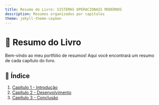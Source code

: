 ```yaml
---
title: Resumo do Livro: SISTEMAS OPERACIONAIS MODERNOS
description: Resumos organizados por capítulos
theme: jekyll-theme-cayman
---
```


# 📖 Resumo do Livro

Bem-vindo ao meu portfólio de resumos! Aqui você encontrará um resumo de cada capítulo do livro.

## 📌 Índice
1. [Capítulo 1 - Introdução](capitulo1.md)
2. [Capítulo 2 - Desenvolvimento](capitulo2.md)
3. [Capítulo 3 - Conclusão](capitulo3.md)
